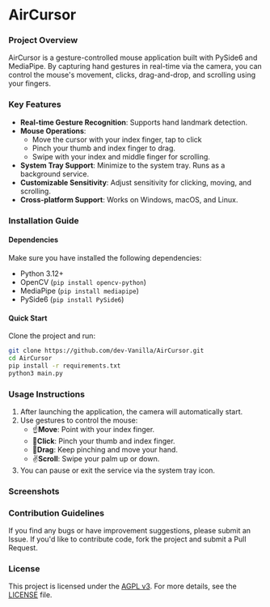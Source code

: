 # AirCursor

### Project Overview
AirCursor is a gesture-controlled mouse application built with PySide6 and MediaPipe. By capturing hand gestures in real-time via the camera, you can control the mouse's movement, clicks, drag-and-drop, and scrolling using your fingers.

### Key Features
- **Real-time Gesture Recognition**: Supports hand landmark detection.
- **Mouse Operations**:
  - Move the cursor with your index finger, tap to click
  - Pinch your thumb and index finger to drag.
  - Swipe with your index and middle finger for scrolling.
- **System Tray Support**: Minimize to the system tray. Runs as a background service.
- **Customizable Sensitivity**: Adjust sensitivity for clicking, moving, and scrolling.
- **Cross-platform Support**: Works on Windows, macOS, and Linux.

### Installation Guide

#### Dependencies
Make sure you have installed the following dependencies:
- Python 3.12+
- OpenCV (`pip install opencv-python`)
- MediaPipe (`pip install mediapipe`)
- PySide6 (`pip install PySide6`)

#### Quick Start
Clone the project and run:
```bash
git clone https://github.com/dev-Vanilla/AirCursor.git
cd AirCursor
pip install -r requirements.txt
python3 main.py
```

### Usage Instructions
1. After launching the application, the camera will automatically start.
2. Use gestures to control the mouse:
   - ☝️**Move**: Point with your index finger.
   - 🫵**Click**: Pinch your thumb and index finger.
   - 🤏**Drag**: Keep pinching and move your hand.
   - ✌️**Scroll**: Swipe your palm up or down.
3. You can pause or exit the service via the system tray icon.

### Screenshots
<!-- ![Main Interface](resources/screenshot_main.png)
![Settings Interface](resources/screenshot_settings.png) -->

### Contribution Guidelines
If you find any bugs or have improvement suggestions, please submit an Issue. If you'd like to contribute code, fork the project and submit a Pull Request.

### License
This project is licensed under the [AGPL v3](https://www.gnu.org/licenses/agpl-3.0.txt). For more details, see the [LICENSE](LICENSE) file.